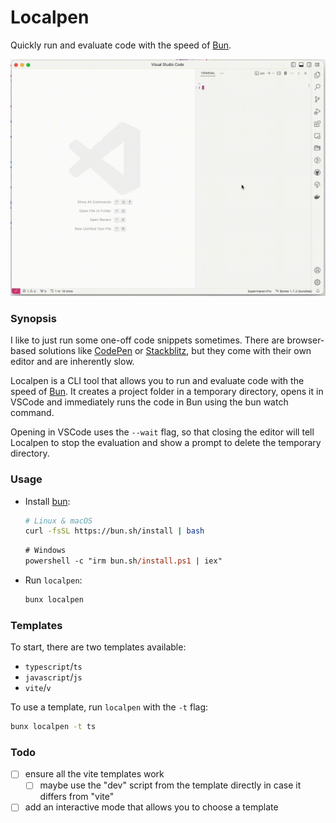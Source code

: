 # Localpen

Quickly run and evaluate code with the speed of [Bun][bun].

![Localpen demo](./.github/localpen.gif)

### Synopsis

I like to just run some one-off code snippets sometimes.
There are browser-based solutions like [CodePen](https://codepen.io) or [Stackblitz](https://stackblitz.com), but they come with their own editor and are inherently slow.

Localpen is a CLI tool that allows you to run and evaluate code with the speed of [Bun][bun]. It creates a project folder in a temporary directory, opens it in VSCode and immediately runs the code in Bun using the bun watch command.

Opening in VSCode uses the `--wait` flag, so that closing the editor will tell Localpen to stop the evaluation and show a prompt to delete the temporary directory.

### Usage

- Install [bun][bun]:

  ```bash
  # Linux & macOS
  curl -fsSL https://bun.sh/install | bash
  ```

  ```ps
  # Windows
  powershell -c "irm bun.sh/install.ps1 | iex"
  ```

- Run `localpen`:
  ```bash
  bunx localpen
  ```

### Templates

To start, there are two templates available:

- `typescript`/`ts`
- `javascript`/`js`
- `vite`/`v`

To use a template, run `localpen` with the `-t` flag:

```bash
bunx localpen -t ts
```

### Todo

- [ ] ensure all the vite templates work
  - [ ] maybe use the "dev" script from the template directly in case it differs from "vite"
- [ ] add an interactive mode that allows you to choose a template

[bun]: https://bun.sh
